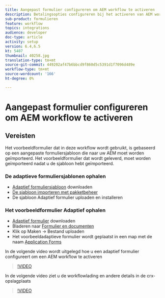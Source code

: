 ```yaml
---
title: Aangepast formulier configureren om AEM workflow te activeren
description: Betalingsopties configureren bij het activeren van AEM workflow bij het verzenden van formulieren
sub-product: formulieren
feature: workflow
topics: integrations
audience: developer
doc-type: article
activity: setup
version: 6.4,6.5
kt: 5407
thumbnail: 40258.jpg
translation-type: tm+mt
source-git-commit: 449202af47b6bbcd9f860d5c5391d1f7096d489e
workflow-type: tm+mt
source-wordcount: '166'
ht-degree: 0%

---
```



# Aangepast formulier configureren om AEM workflow te activeren

## Vereisten

Het voorbeeldformulier dat in deze workflow wordt gebruikt, is gebaseerd op een aangepaste formuliersjabloon die naar uw AEM moet worden geïmporteerd. Het voorbeeldformulier dat wordt geleverd, moet worden geïmporteerd nadat u de sjabloon hebt geïmporteerd.

### De adaptieve formuliersjablonen ophalen

* [Adaptief formuliersjabloon](assets/af-form-template.zip) downloaden
* [De sjabloon importeren met pakketbeheer](http://localhost:4502/crx/packmgr/index.jsp)
* De sjabloon Adaptief formulier uploaden en installeren

### Het voorbeeldformulier Adaptief ophalen

* [Adaptief formulier](assets/peak-application-form.zip) downloaden
* Bladeren naar [Formulier en documenten](http://localhost:4502/aem/forms.html/content/dam/formsanddocuments)
* Klik op Maken -> Bestand uploaden
* Het voorbeeldadaptieve formulier wordt geplaatst in een map met de naam [Application Forms](http://localhost:4502/aem/forms.html/content/dam/formsanddocuments/applicationforms)

In de volgende video wordt uitgelegd hoe u een adaptief formulier configureert om een AEM workflow te activeren
>[!VIDEO](https://video.tv.adobe.com/v/40258/?quality=9&learn=on)

In de volgende video ziet u de workflowlading en andere details in de crx-opslagplaats

>[!VIDEO](https://video.tv.adobe.com/v/40259/?quality=9&learn=on)


